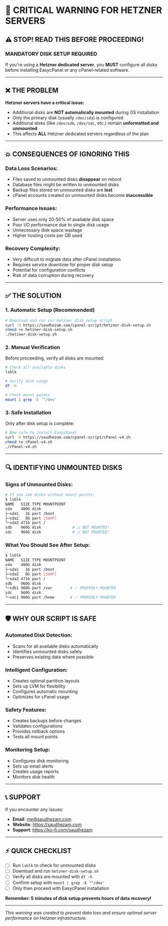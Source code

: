 # 🚨 CRITICAL WARNING FOR HETZNER SERVERS

## ⚠️ **STOP! READ THIS BEFORE PROCEEDING!**

### **MANDATORY DISK SETUP REQUIRED**

If you're using a **Hetzner dedicated server**, you **MUST** configure all disks before installing EasycPanel or any cPanel-related software.

---

## ❌ **THE PROBLEM**

**Hetzner servers have a critical issue:**
- Additional disks are **NOT automatically mounted** during OS installation
- Only the primary disk (usually `/dev/sda`) is configured
- Additional disks (like `/dev/sdb`, `/dev/sdc`, etc.) remain **unformatted and unmounted**
- This affects **ALL** Hetzner dedicated servers regardless of the plan

---

## 💥 **CONSEQUENCES OF IGNORING THIS**

### **Data Loss Scenarios:**
- Files saved to unmounted disks **disappear** on reboot
- Database files might be written to unmounted disks
- Backup files stored on unmounted disks are **lost**
- cPanel accounts created on unmounted disks become **inaccessible**

### **Performance Issues:**
- Server uses only 20-50% of available disk space
- Poor I/O performance due to single disk usage
- Unnecessary disk space wastage
- Higher hosting costs per GB used

### **Recovery Complexity:**
- Very difficult to migrate data after cPanel installation
- Requires service downtime for proper disk setup
- Potential for configuration conflicts
- Risk of data corruption during recovery

---

## ✅ **THE SOLUTION**

### **1. Automatic Setup (Recommended)**
```bash
# Download and run our Hetzner disk setup script
curl -O https://saudhezam.com/cpanel-script/hetzner-disk-setup.sh
chmod +x hetzner-disk-setup.sh
./hetzner-disk-setup.sh
```

### **2. Manual Verification**
Before proceeding, verify all disks are mounted:
```bash
# Check all available disks
lsblk

# Verify disk usage
df -h

# Check mount points
mount | grep -E '^/dev'
```

### **3. Safe Installation**
Only after disk setup is complete:
```bash
# Now safe to install EasycPanel
curl -O https://saudhezam.com/cpanel-script/cPanel-v4.sh
chmod +x cPanel-v4.sh
./cPanel-v4.sh
```

---

## 🔍 **IDENTIFYING UNMOUNTED DISKS**

### **Signs of Unmounted Disks:**
```bash
# If you see disks without mount points:
$ lsblk
NAME   SIZE TYPE MOUNTPOINT
sda    480G disk 
├─sda1   1G part /boot
├─sda2   8G part [SWAP]
└─sda3 471G part /
sdb    960G disk              # ⚠️ NOT MOUNTED!
sdc    960G disk              # ⚠️ NOT MOUNTED!
```

### **What You Should See After Setup:**
```bash
$ lsblk
NAME   SIZE TYPE MOUNTPOINT
sda    480G disk 
├─sda1   1G part /boot
├─sda2   8G part [SWAP]
└─sda3 471G part /
sdb    960G disk 
└─sdb1 960G part /var        # ✅ PROPERLY MOUNTED
sdc    960G disk 
└─sdc1 960G part /home       # ✅ PROPERLY MOUNTED
```

---

## 🛡️ **WHY OUR SCRIPT IS SAFE**

### **Automated Disk Detection:**
- Scans for all available disks automatically
- Identifies unmounted disks safely
- Preserves existing data where possible

### **Intelligent Configuration:**
- Creates optimal partition layouts
- Sets up LVM for flexibility
- Configures automatic mounting
- Optimizes for cPanel usage

### **Safety Features:**
- Creates backups before changes
- Validates configurations
- Provides rollback options
- Tests all mount points

### **Monitoring Setup:**
- Configures disk monitoring
- Sets up email alerts
- Creates usage reports
- Monitors disk health

---

## 📞 **SUPPORT**

If you encounter any issues:
- **Email**: me@saudhezam.com
- **Website**: https://saudhezam.com
- **Support**: https://ko-fi.com/saudhezam

---

## ⚡ **QUICK CHECKLIST**

- [ ] Run `lsblk` to check for unmounted disks
- [ ] Download and run `hetzner-disk-setup.sh`
- [ ] Verify all disks are mounted with `df -h`
- [ ] Confirm setup with `mount | grep -E '^/dev'`
- [ ] Only then proceed with EasycPanel installation

**Remember: 5 minutes of disk setup prevents hours of data recovery!**

---

*This warning was created to prevent data loss and ensure optimal server performance on Hetzner infrastructure.*

